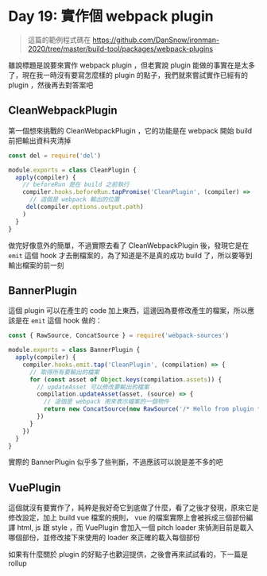 Day 19: 實作個 webpack plugin
=============================

> 這篇的範例程式碼在 https://github.com/DanSnow/ironman-2020/tree/master/build-tool/packages/webpack-plugins

雖說標題是說要來實作 webpack plugin ，但老實說 plugin 能做的事實在是太多了，現在我一時沒有要寫怎麼樣的 plugin 的點子，我們就來嘗試實作已經有的 plugin ，然後再去對答案吧

CleanWebpackPlugin
------------------

第一個想來挑戰的 CleanWebpackPlugin ，它的功能是在 webpack 開始 build 前把輸出資料夾清掉

```javascript
const del = require('del')

module.exports = class CleanPlugin {
  apply(compiler) {
    // beforeRun 是在 build 之前執行
    compiler.hooks.beforeRun.tapPromise('CleanPlugin', (compiler) =>
      // 這個是 webpack 輸出的位置
     del(compiler.options.output.path)
    )
  }
}
```

做完好像意外的簡單，不過實際去看了 CleanWebpackPlugin 後，發現它是在 `emit` 這個 hook 才去刪檔案的，為了知道是不是真的成功 build 了，所以要等到輸出檔案的前一刻

BannerPlugin
------------

這個 plugin 可以在產生的 code 加上東西，這邊因為要修改產生的檔案，所以應該是在 `emit` 這個 hook 做的：

```javascript
const { RawSource, ConcatSource } = require('webpack-sources')

module.exports = class BannerPlugin {
  apply(compiler) {
    compiler.hooks.emit.tap('CleanPlugin', (compilation) => {
      // 取得所有要輸出的檔案
      for (const asset of Object.keys(compilation.assets)) {
        // updateAsset 可以修改要輸出的檔案
        compilation.updateAsset(asset, (source) => {
          // 這個是 webpack 用來表示檔案的一個物件
          return new ConcatSource(new RawSource('/* Hello from plugin */\n'), source)
        })
      }
    })
  }
}
```

實際的 BannerPlugin 似乎多了些判斷，不過應該可以說是差不多的吧

VuePlugin
---------

這個就沒有要實作了，純粹是我好奇它到底做了什麼，看了之後才發現，原來它是修改設定，加上 build vue 檔案的規則， vue 的檔案實際上會被拆成三個部份編譯 html, js 跟 style ，而 VuePlugin 會加入一個 pitch loader 來偵測目前是載入哪個部份，並修改接下來使用的 loader 來正確的載入每個部份

如果有什麼關於 plugin 的好點子也歡迎提供，之後會再來試試看的，下一篇是 rollup
